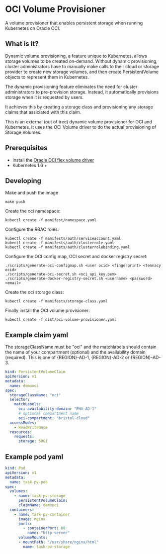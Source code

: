 # OCI Volume Provisioner

A volume provisioner that enables persistent storage when running Kubernetes on Oracle OCI.

## What is it?

Dynamic volume provisioning, a feature unique to Kubernetes, allows storage
volumes to be created on-demand. Without dynamic provisioning, cluster
administrators have to manually make calls to their cloud or storage provider
to create new storage volumes, and then create PersistentVolume objects to
represent them in Kubernetes.

The dynamic provisioning feature eliminates the need for cluster administrators
to pre-provision storage. Instead, it automatically provisions storage when it
is requested by users.

It achieves this by creating a storage class and provisioning any storage
claims that assiciated with this claim.

This is an external (out of tree) dynamic volume provisioner for OCI and Kubernetes. 
It uses the OCI Volume driver to do the actual provisioning of Storage Volumes.

## Prerequisites

+ Install the [Oracle OCI flex volume driver](https://github.com/oracle/oci-flexvolume-driver)
+ Kubernetes 1.6 + 

## Developing

Make and push the image

```
make push
```

Create the oci namespace:

```
kubectl create -f manifest/namespace.yaml

```

Configure the RBAC roles: 

```
kubectl create -f manifests/auth/serviceaccount.yaml
kubectl create -f manifests/auth/clusterrole.yaml
kubectl create -f manifests/auth/clusterrolebinding.yaml
```

Configure the OCI config map, OCI secret and docker registry secret:

```
./scripts/generate-oci-configmap.sh <user ocid> <fingerprint> <tennacy ocid>
./scripts/generate-oci-secret.sh <oci_api_key.pem>
./scripts/generate-docker-registry-secret.sh <username> <password> <email>
```

Create the oci storage class:

```
kubectl create -f manifests/storage-class.yaml
```

Finally install the OCI volume provisioner:

```
kubectl create -f dist/oci-volume-provisioner.yaml
```

## Example claim yaml

The storageClassName must be "oci" and the matchlabels should contain the name
of your compartment (optional) and the availability domain (required). This is
one of {REGION}-AD-1, {REGION}-AD-2 or {REGION}-AD-3. 

```yaml
kind: PersistentVolumeClaim
apiVersion: v1
metadata:
  name: demooci
spec:
  storageClassName: "oci"
  selector: 
    matchLabels:
      oci-availability-domain: "PHX-AD-1"
      # optional compartment name
      oci-compartment: "bristol-cloud"
  accessModes:
    - ReadWriteOnce
  resources:
    requests:
      storage: 50Gi
```

## Example pod yaml

```yaml 
kind: Pod
apiVersion: v1
metadata:
  name: task-pv-pod
spec:
  volumes:
    - name: task-pv-storage
      persistentVolumeClaim:
      claimName: demooci
  containers:
    - name: task-pv-container
      image: nginx
      ports:
        - containerPort: 80
          name: "http-server"
      volumeMounts:
      - mountPath: "/usr/share/nginx/html"
        name: task-pv-storage
```

